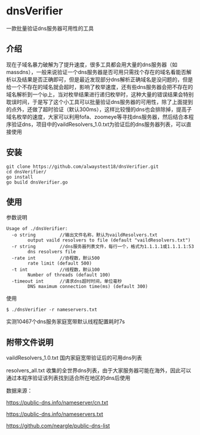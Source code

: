 # dnsVerifier

一款批量验证dns服务器可用性的工具

## 介绍

现在子域名暴力破解为了提升速度，很多工具都会用大量的dns服务器（如massdns），一般来说验证一个dns服务器是否可用只需找个存在的域名看能否解析以及结果是否正确即可，但是最近发现部分dns解析正确域名是没问题的，但是给一个不存在的域名就会超时，影响了枚举速度，还有些dns服务器会把不存在的域名解析到一个ip上，当对枚举结果进行递归枚举时，这种大量的错误结果会特别耽误时间，于是写了这个小工具可以批量验证dns服务器的可用性，除了上面提到的点外，还做了超时验证（默认300ms），这样比较慢的dns也会排除掉，提高子域名枚举的速度，大家可以利用fofa、zoomeye等寻找dns服务器，然后结合本程序验证dns，项目中的vaildResolvers_1.0.txt为验证后的dns服务器列表，可以直接使用

## 安装

```
git clone https://github.com/alwaystest18/dnsVerifier.git
cd dnsVerifier/
go install
go build dnsVerifier.go
```

## 使用

参数说明

```
Usage of ./dnsVerifier:
  -o string         //输出文件名称，默认为vaildResolvers.txt
        output vaild resolvers to file (default "vaildResolvers.txt")
  -r string         //dns服务器列表文件，每行一个，格式为1.1.1.1或1.1.1.1:53
        dns resolvers file
  -rate int         //协程数，默认500
        rate limit (default 500)
  -t int            //线程数，默认100
        Number of threads (default 100)
  -timeout int      //请求dns超时时间，单位毫秒
        DNS maximum connection time(ms) (default 300)
```

使用

```
$ ./dnsVerifier -r nameservers.txt 
```

实测10467个dns服务家庭宽带默认线程配置耗时7s

## 附带文件说明

vaildResolvers_1.0.txt  国内家庭宽带验证后的可用dns列表

resolvers_all.txt   收集的全世界dns列表，由于大家服务器可能在海外，因此可以通过本程序验证该列表找到适合所在地区的dns后使用

数据来源：

https://public-dns.info/nameserver/cn.txt

https://public-dns.info/nameservers.txt

https://github.com/neargle/public-dns-list


